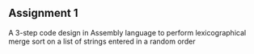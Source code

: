 ## Assignment 1
A 3-step code design in Assembly language to perform lexicographical merge sort on a list of strings entered in a random order
